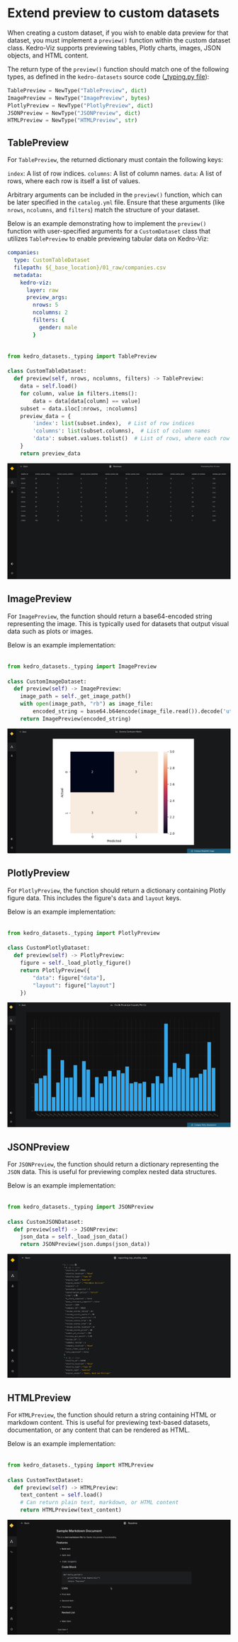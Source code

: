 # Extend preview to custom datasets

When creating a custom dataset, if you wish to enable data preview for that dataset, you must implement a `preview()` function within the custom dataset class. Kedro-Viz supports previewing tables, Plotly charts, images, JSON objects, and HTML content.

The return type of the `preview()` function should match one of the following types, as defined in the `kedro-datasets` source code ([_typing.py file](https://github.com/kedro-org/kedro-plugins/blob/main/kedro-datasets/kedro_datasets/_typing.py)):

```python
TablePreview = NewType("TablePreview", dict)
ImagePreview = NewType("ImagePreview", bytes)
PlotlyPreview = NewType("PlotlyPreview", dict)
JSONPreview = NewType("JSONPreview", dict)
HTMLPreview = NewType("HTMLPreview", str)
```

## TablePreview
For `TablePreview`, the returned dictionary must contain the following keys:

`index`: A list of row indices.
`columns`: A list of column names.
`data`: A list of rows, where each row is itself a list of values.

Arbitrary arguments can be included in the `preview()` function, which can be later specified in the `catalog.yml` file. Ensure that these arguments (like `nrows`, `ncolumns`, and `filters`) match the structure of your dataset.

Below is an example demonstrating how to implement the `preview()` function with user-specified arguments for a `CustomDataset` class that utilizes `TablePreview` to enable previewing tabular data on Kedro-Viz:

```yaml 
companies:
  type: CustomTableDataset
  filepath: ${_base_location}/01_raw/companies.csv
  metadata:
    kedro-viz:
      layer: raw
      preview_args:
        nrows: 5
        ncolumns: 2 
        filters: {
          gender: male 
        } 
```

```python 

from kedro_datasets._typing import TablePreview

class CustomTableDataset:
  def preview(self, nrows, ncolumns, filters) -> TablePreview:
    data = self.load()
    for column, value in filters.items():
        data = data[data[column] == value]
    subset = data.iloc[:nrows, :ncolumns]
    preview_data = {
        'index': list(subset.index),  # List of row indices
        'columns': list(subset.columns),  # List of column names
        'data': subset.values.tolist()  # List of rows, where each row is a list of values
    }
    return preview_data
```

![](./images/preview_datasets_expanded.png)

## ImagePreview
For `ImagePreview`, the function should return a base64-encoded string representing the image. This is typically used for datasets that output visual data such as plots or images.

Below is an example implementation:

```python

from kedro_datasets._typing import ImagePreview

class CustomImageDataset:
  def preview(self) -> ImagePreview:
    image_path = self._get_image_path()
    with open(image_path, "rb") as image_file:
        encoded_string = base64.b64encode(image_file.read()).decode('utf-8')
    return ImagePreview(encoded_string)
```

![](./images/pipeline_visualisation_matplotlib_expand.png)

## PlotlyPreview
For `PlotlyPreview`, the function should return a dictionary containing Plotly figure data. This includes the figure's `data` and `layout` keys.

Below is an example implementation:

```python

from kedro_datasets._typing import PlotlyPreview

class CustomPlotlyDataset:
  def preview(self) -> PlotlyPreview:
    figure = self._load_plotly_figure()
    return PlotlyPreview({
        "data": figure["data"],
        "layout": figure["layout"]
    })
```

![](./images/pipeline_visualisation_plotly_expand_1.png)

## JSONPreview
For `JSONPreview`, the function should return a dictionary representing the `JSON` data. This is useful for previewing complex nested data structures.

Below is an example implementation:

```python

from kedro_datasets._typing import JSONPreview

class CustomJSONDataset:
  def preview(self) -> JSONPreview:
    json_data = self._load_json_data()
    return JSONPreview(json.dumps(json_data))
```
![](./images/preview_datasets_json.png)

## HTMLPreview
For `HTMLPreview`, the function should return a string containing HTML or markdown content. This is useful for previewing text-based datasets, documentation, or any content that can be rendered as HTML.

Below is an example implementation:

```python

from kedro_datasets._typing import HTMLPreview

class CustomTextDataset:
  def preview(self) -> HTMLPreview:
    text_content = self.load()
    # Can return plain text, markdown, or HTML content
    return HTMLPreview(text_content)
```
![](./images/preview_datasets_html.png)

